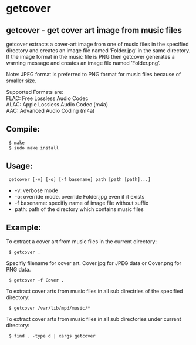 # getcover

## getcover - get cover art image from music files

getcover extracts a cover-art image from one of music files in the specified directory and creates an image file named ‘Folder.jpg’ in the same directory. If the image format in the music file is PNG then getcover generates a warning message and creates an image file named ‘Folder.png’.

Note: JPEG format is preferred to PNG format for music files because of smaller size.

 Supported Formats are:  
  FLAC: Free Lossless Audio Codec  
  ALAC: Apple Lossless Audio Codec (m4a)  
  AAC: Advanced Audio Coding (m4a)  

## Compile:
```
 $ make  
 $ sudo make install
```

## Usage:
```
 getcover [-v] [-o] [-f basename] path [path [path]...]
```
 *  -v: verbose mode  
 *  -o: override mode. override Folder.jpg even if it exists  
 *  -f basename: specifiy name of image file without suffix  
 *  path: path of the directory which contains music files  

 
## Example:

To extract a cover art from music files in the current directory:  
```
 $ getcover . 
```

Specifiy filename for cover art. Cover.jpg for JPEG data or Cover.png for PNG data.  
```
 $ getcover -f Cover .
```

To extract cover arts from music files in all sub directries of the specified directory:  
```
 $ getcover /var/lib/mpd/music/*
```

To extract cover arts from music files in all sub directories under current directory:  
```
 $ find . -type d | xargs getcover
```

